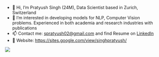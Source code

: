 - 👋 Hi, I’m Pratyush Singh (24M), Data Scientist based in Zurich, Switzerland
- 👀 I’m interested in developing models for NLP, Computer Vision problems. Experienced in both academia and research industries with publications
- 📫 Contact me: spratyush02@gmail.com and find Resume on [LinkedIn](https://www.linkedin.com/in/spratyush02/)
- 🌱 Website: https://sites.google.com/view/singhpratyush/

![](https://komarev.com/ghpvc/?username=spratyush02&style=plastic&label=PROFILE+VISITS)

<!---
spratyush02/spratyush02 is a ✨ special ✨ repository because its `README.md` (this file) appears on your GitHub profile.
You can click the Preview link to take a look at your changes.
--->
